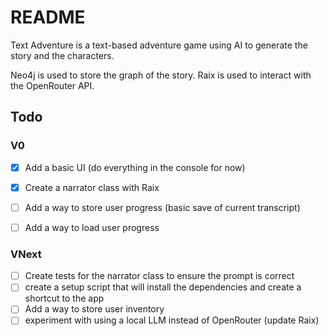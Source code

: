# README

Text Adventure is a text-based adventure game using AI to generate the story and the characters.

Neo4j is used to store the graph of the story.
Raix is used to interact with the OpenRouter API.

## Todo

### V0
- [x] Add a basic UI (do everything in the console for now)
- [x] Create a narrator class with Raix
- [ ] Add a way to store user progress (basic save of current transcript)
- [ ] Add a way to load user progress


### VNext
- [ ] Create tests for the narrator class to ensure the prompt is correct
- [ ] create a setup script that will install the dependencies and create a shortcut to the app
- [ ] Add a way to store user inventory
- [ ] experiment with using a local LLM instead of OpenRouter (update Raix)